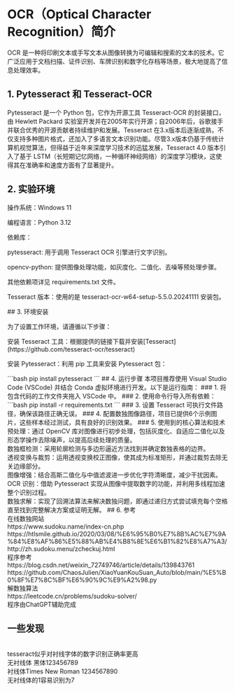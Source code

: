 # OCR（Optical Character Recognition）简介
OCR 是一种将印刷文本或手写文本从图像转换为可编辑和搜索的文本的技术。它广泛应用于文档扫描、证件识别、车牌识别和数字化存档等场景，极大地提高了信息处理效率。
## 1.	Pytesseract 和 Tesseract-OCR
Pytesseract 是一个 Python 包，它作为开源工具 Tesseract-OCR 的封装接口，由 Hewlett Packard 实验室开发并在2005年实行开源；自2006年后，谷歌接手并联合优秀的开源贡献者持续维护和发展。Tesseract 在3.x版本后逐渐成熟，不仅支持多种图片格式，还加入了多语言文本识别功能。尽管3.x版本仍基于传统计算机视觉算法，但得益于近年来深度学习技术的迅猛发展，Tesseract 4.0 版本引入了基于 LSTM（长短期记忆网络，一种循环神经网络）的深度学习模块，这使得其在准确率和速度方面有了显著提升。
## 2.	实验环境
<p>操作系统：Windows 11</p>
<p>编程语言：Python 3.12</p>
<p>依赖库：</p>
<p>  pytesseract: 用于调用 Tesseract OCR 引擎进行文字识别。</p>
<p>  opencv-python: 提供图像处理功能，如灰度化、二值化、去噪等预处理步骤。</p>
<p>  其他依赖项详见 requirements.txt 文件。</p>
<p>Tesseract 版本：使用的是 tesseract-ocr-w64-setup-5.5.0.20241111 安装包。</p>
## 3.	环境安装
<p>为了设置工作环境，请遵循以下步骤：</p>
<p>安装 Tesseract 工具：根据提供的链接下载并安装[Tesseract](https://github.com/tesseract-ocr/tesseract)</p>
<p>安装 Pytesseract：利用 pip 工具来安装 Pytesseract 包：</p>
```bash
  pip install pytesseract
```
## 4.	运行步骤
本项目推荐使用 Visual Studio Code (VSCode) 并结合 Conda 虚拟环境进行开发。以下是运行指南：
### 1. 将包含代码的工作文件夹拖入 VSCode 中。
### 2. 使用命令行导入所有依赖：
```bash
   pip install -r requirements.txt
```
### 3. 设置 Tesseract 可执行文件路径，确保该路径正确无误。
### 4. 配置数独图像路径，项目已提供6个示例图片，这些样本经过测试，具有良好的识别效果。
### 5.	使用到的核心算法和技术
<br>预处理：通过 OpenCV 库对图像进行初步处理，包括灰度化、自适应二值化以及形态学操作去除噪声，以提高后续处理的质量。
<br>数独框检测：采用轮廓检测与多边形逼近方法找到并确定数独表格的边界。
<br>透视变换与裁剪：运用透视变换校正图像，使其成为标准矩形，并通过裁剪去除无关边缘部分。
<br>图像增强：结合高斯二值化与中值滤波进一步优化字符清晰度，减少干扰因素。
<br>OCR 识别：借助 Pytesseract 实现从图像中提取数字的功能，并利用多线程加速整个识别过程。
<br>数独求解：实现了回溯法算法来解决数独问题，即通过递归方式尝试填充每个空格直至找到完整解决方案或证明无解。
## 6.	参考
<br>在线数独网站
<br>https://www.sudoku.name/index-cn.php
<br>https://htlsmile.github.io/2020/03/08/%E6%95%B0%E7%8B%AC%E7%9A%84%E8%AF%86%E5%88%AB%E4%B8%8E%E6%B1%82%E8%A7%A3/
<br>http://zh.sudoku.menu/zcheckuj.html
<br>程序参考
<br>https://blog.csdn.net/weixin_72749746/article/details/139843761
<br>https://github.com/ChaosJulien/XiaoYuanKouSuan_Auto/blob/main/%E5%B0%8F%E7%8C%BF%E6%90%9C%E9%A2%98.py
<br>解数独算法
<br>https://leetcode.cn/problems/sudoku-solver/
<br>程序由ChatGPT辅助完成

## 一些发现
<br>tesseract似乎对衬线字体的数字识别正确率更高
<br>无衬线体 黑体123456789
<br>衬线体Times New Roman 1234567890
<br>无衬线体的1容易识别为7
